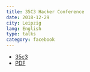 ```yaml
---
title: 35C3 Hacker Conference
date: 2018-12-29
city: Leipzig
lang: English
type: talks
category: facebook 
---
```


- [35c3](https://media.ccc.de/v/35c3-9797-analyze_the_facebook_algorithm_and_reclaim_data_sovereignty)
- [PDF](https://github.com/tracking-exposed/presentation/blob/master/Analyzing%20the%20Facebook%20algorithm%20-%201.1%20-%2035c3.pdf)
